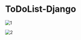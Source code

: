 # ToDoList-Django

![1](https://user-images.githubusercontent.com/99592187/174444616-d02750f2-e502-4384-9f8c-4e4de604f7dd.png)

![2](https://user-images.githubusercontent.com/99592187/174444775-8c6c9dca-2b52-4825-ad60-4ff3093022f5.png)

